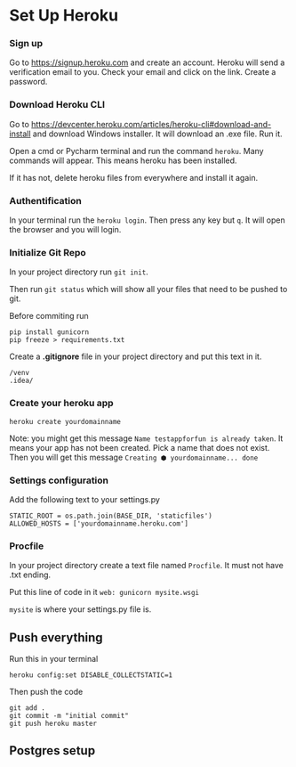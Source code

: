 # Set Up Heroku

### Sign up 

Go to https://signup.heroku.com and create an account. Heroku will send a verification email to you. Check your email and click on the link. Create a password.


### Download Heroku CLI

Go to https://devcenter.heroku.com/articles/heroku-cli#download-and-install and download Windows installer. It will download an .exe file. Run it. 

Open a cmd or Pycharm terminal and run the command `heroku`. Many commands will appear. This means heroku has been installed. 

If it has not, delete heroku files from everywhere and install it again. 


### Authentification

In your terminal run the `heroku login`. Then press any key but `q`. It will open the browser and you will login. 


### Initialize Git Repo 

In your project directory run `git init`. 

Then run `git status` which will show all your files that need to be pushed to git. 

Before commiting run 
```
pip install gunicorn
pip freeze > requirements.txt
```

Create a **.gitignore** file in your project directory and put this text in it.
```
/venv
.idea/
```

### Create your heroku app

```
heroku create yourdomainname
```
Note: you might get this message `Name testappforfun is already taken`. It means your app has not been created. Pick a name that does not exist. 
Then you will get this message `Creating ⬢ yourdomainname... done`

### Settings configuration
Add the following text to your settings.py

```
STATIC_ROOT = os.path.join(BASE_DIR, 'staticfiles')
ALLOWED_HOSTS = ['yourdomainname.heroku.com']
```


### Procfile
In your project directory create a text file named `Procfile`. It must not have .txt ending.

Put this line of code in it `web: gunicorn mysite.wsgi`

`mysite` is where your settings.py file is. 

## Push everything

Run this in your terminal 
```
heroku config:set DISABLE_COLLECTSTATIC=1
```
Then push the code
```
git add . 
git commit -m "initial commit"
git push heroku master
```

## Postgres setup
